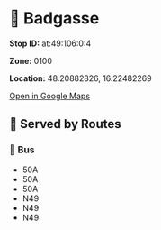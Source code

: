 # 🚉 Badgasse


**Stop ID:** at:49:106:0:4

**Zone:** 0100

**Location:** 48.20882826, 16.22482269

[Open in Google Maps](https://www.google.com/maps?q=48.20882826,16.22482269)

## 🚆 Served by Routes

### 🚌 Bus
- 50A
- 50A
- 50A
- N49
- N49
- N49